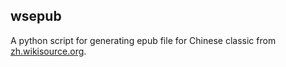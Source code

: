 ## wsepub

A python script for generating epub file for Chinese classic from [zh.wikisource.org](http://zh.wikisource.org).


